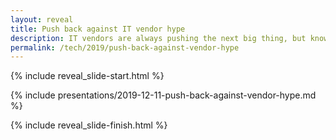 ```yaml
---
layout: reveal
title: Push back against IT vendor hype
description: IT vendors are always pushing the next big thing, but knowing if it's right for your organisation cannot be answered by a sales pitch
permalink: /tech/2019/push-back-against-vendor-hype
---
```


{% include reveal_slide-start.html %}

{% include presentations/2019-12-11-push-back-against-vendor-hype.md %}

{% include reveal_slide-finish.html %}
